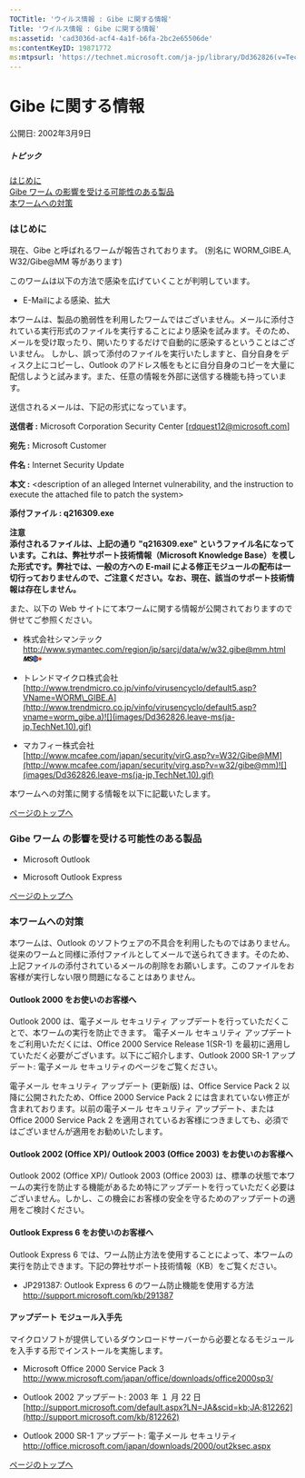 ```yaml
---
TOCTitle: 'ウイルス情報 : Gibe に関する情報'
Title: 'ウイルス情報 : Gibe に関する情報'
ms:assetid: 'cad3036d-acf4-4a1f-b6fa-2bc2e65506de'
ms:contentKeyID: 19871772
ms:mtpsurl: 'https://technet.microsoft.com/ja-jp/library/Dd362826(v=TechNet.10)'
---
```


Gibe に関する情報
=================

公開日: 2002年3月9日

##### トピック

[](#ecaa)[はじめに](#ecaa)  
[](#ebaa)[Gibe ワーム の影響を受ける可能性のある製品](#ebaa)  
[](#eaaa)[本ワームへの対策](#eaaa)  

### はじめに

現在、Gibe と呼ばれるワームが報告されております。 (別名に WORM\_GIBE.A, W32/Gibe@MM 等があります)

このワームは以下の方法で感染を広げていくことが判明しています。

-   E-Mailによる感染、拡大

本ワームは、製品の脆弱性を利用したワームではございません。メールに添付されている実行形式のファイルを実行することにより感染を試みます。そのため、メールを受け取ったり、開いたりするだけで自動的に感染するということはございません。 しかし、誤って添付のファイルを実行いたしますと、自分自身をディスク上にコピーし、Outlook のアドレス帳をもとに自分自身のコピーを大量に配信しようと試みます。また、任意の情報を外部に送信する機能も持っています。

送信されるメールは、下記の形式になっています。

**送信者 :** Microsoft Corporation Security Center \[rdquest12@microsoft.com\]

**宛先 :** Microsoft Customer

**件名 :** Internet Security Update

**本文 :** &lt;description of an alleged Internet vulnerability, and the instruction to execute the attached file to patch the system&gt;

**添付ファイル : q216309.exe**

**注意**  
**添付されるファイルは、上記の通り "q216309.exe" というファイル名になっています。これは、弊社サポート技術情報（Microsoft Knowledge Base）を模した形式です。弊社では、一般の方への E-mail による修正モジュールの配布は一切行っておりませんので、ご注意ください。なお、現在、該当のサポート技術情報は存在しません。**

また、以下の Web サイトにて本ワームに関する情報が公開されておりますので併せてご参照ください。

-   株式会社シマンテック  
    <http://www.symantec.com/region/jp/sarcj/data/w/w32.gibe@mm.html>![](images/Dd362826.leave-ms(ja-jp,TechNet.10).gif)

-   トレンドマイクロ株式会社  
    [http://www.trendmicro.co.jp/vinfo/virusencyclo/default5.asp?VName=WORM\_GIBE.A](http://www.trendmicro.co.jp/vinfo/virusencyclo/default5.asp?vname=worm_gibe.a)![](images/Dd362826.leave-ms(ja-jp,TechNet.10).gif)

-   マカフィー株式会社  
    [http://www.mcafee.com/japan/security/virG.asp?v=W32/Gibe@MM](http://www.mcafee.com/japan/security/virg.asp?v=w32/gibe@mm)![](images/Dd362826.leave-ms(ja-jp,TechNet.10).gif)

本ワームへの対策に関する情報を以下に記載いたします。

[](#mainsection)[ページのトップへ](#mainsection)

### Gibe ワーム の影響を受ける可能性のある製品

-   Microsoft Outlook

-   Microsoft Outlook Express

[](#mainsection)[ページのトップへ](#mainsection)

### 本ワームへの対策

本ワームは、Outlook のソフトウェアの不具合を利用したものではありません。従来のワームと同様に添付ファイルとしてメールで送られてきます。そのため、上記ファイルの添付されているメールの削除をお願いします。このファイルをお客様が実行しない限り問題になることはありません。

#### Outlook 2000 をお使いのお客様へ

Outlook 2000 は、電子メール セキュリティ アップデートを行っていただくことで、本ワームの実行を防止できます。 電子メール セキュリティ アップデートをご利用いただくには、Office 2000 Service Release 1(SR-1) を最初に適用していただく必要がございます。以下にご紹介します、Outlook 2000 SR-1 アップデート: 電子メール セキュリティのページをご覧ください。

電子メール セキュリティ アップデート (更新版) は、Office Service Pack 2 以降に公開されたため、Office 2000 Service Pack 2 には含まれていない修正が含まれております。以前の電子メール セキュリティ アップデート、または Office 2000 Service Pack 2 を適用されているお客様につきましても、必須ではございませんが適用をお勧めいたします。

#### Outlook 2002 (Office XP)/ Outlook 2003 (Office 2003) をお使いのお客様へ

Outlook 2002 (Office XP)/ Outlook 2003 (Office 2003) は、標準の状態で本ワームの実行を防止する機能があるため特にアップデートを行っていただく必要はございません。しかし、この機会にお客様の安全を守るためのアップデートの適用をご検討ください。

#### Outlook Express 6 をお使いのお客様へ

Outlook Express 6 では、ワーム防止方法を使用することによって、本ワームの実行を防止できます。下記の弊社サポート技術情報（KB）をご覧ください。

-   JP291387: Outlook Express 6 のワーム防止機能を使用する方法  
    <http://support.microsoft.com/kb/291387>

#### アップデート モジュール入手先

マイクロソフトが提供しているダウンロードサーバーから必要となるモジュールを入手する形でインストールを実施します。

-   Microsoft Office 2000 Service Pack 3  
    <http://www.microsoft.com/japan/office/downloads/office2000sp3/>

-   Outlook 2002 アップデート: 2003 年 １ 月 22 日  
    [http://support.microsoft.com/default.aspx?LN=JA&scid=kb;JA;812262](http://support.microsoft.com/kb/812262)

-   Outlook 2000 SR-1 アップデート: 電子メール セキュリティ  
    <http://office.microsoft.com/japan/downloads/2000/out2ksec.aspx>

[](#mainsection)[ページのトップへ](#mainsection)
